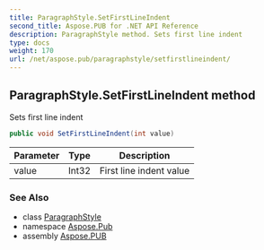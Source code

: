```yaml
---
title: ParagraphStyle.SetFirstLineIndent
second_title: Aspose.PUB for .NET API Reference
description: ParagraphStyle method. Sets first line indent
type: docs
weight: 170
url: /net/aspose.pub/paragraphstyle/setfirstlineindent/
---
```

## ParagraphStyle.SetFirstLineIndent method

Sets first line indent

```csharp
public void SetFirstLineIndent(int value)
```

| Parameter | Type | Description |
| --- | --- | --- |
| value | Int32 | First line indent value |

### See Also

* class [ParagraphStyle](../)
* namespace [Aspose.Pub](../../paragraphstyle/)
* assembly [Aspose.PUB](../../../)


